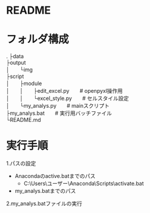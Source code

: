 # README

# フォルダ構成
.
├data<br>
├output<br>
│　　└img<br>
├script<br>
│　　├module<br>
│　　│　　├edit_excel.py　　# openpyxl操作用<br>
│　　│　　└excel_style.py　　# セルスタイル設定<br>
│　　└my_analys.py　　# mainスクリプト<br>
├my_analys.bat　　# 実行用バッチファイル<br>
└README.md<br>

# 実行手順
1.パスの設定
* Anacondaのactive.batまでのパス
	* C:\Users\ユーザー\Anaconda\Scripts\activate.bat
* my_analys.batまでのパス

2.my_analys.batファイルの実行